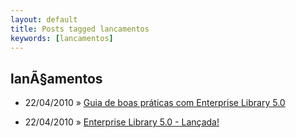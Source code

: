 ```yaml
---
layout: default
title: Posts tagged lancamentos
keywords: [lancamentos]
---
```

<h2 class="category">lanÃ§amentos</h2>
<ul class="posts">
<li>
<p>
<span class="date">22/04/2010</span> &raquo;
<a href="/blog/guia-de-boas-praticas-com-enterprise-library-5-0">Guia de boas práticas com Enterprise Library 5.0</a>
</p>
</li>
<li>
<p>
<span class="date">22/04/2010</span> &raquo;
<a href="/blog/enterprise-library-5-0-lancada">Enterprise Library 5.0 - Lançada!</a>
</p>
</li>
</ul>
